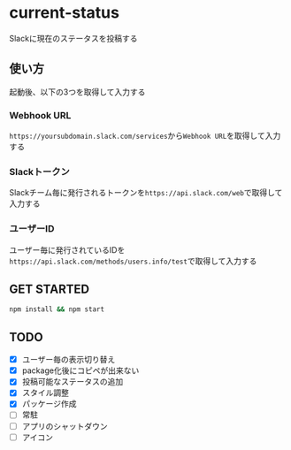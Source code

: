 # current-status

Slackに現在のステータスを投稿する

## 使い方

起動後、以下の3つを取得して入力する

### Webhook URL
`https://yoursubdomain.slack.com/services`から`Webhook URL`を取得して入力する

### Slackトークン
Slackチーム毎に発行されるトークンを`https://api.slack.com/web`で取得して入力する

### ユーザーID
ユーザー毎に発行されているIDを`https://api.slack.com/methods/users.info/test`で取得して入力する

## GET STARTED

```sh
npm install && npm start
```

## TODO

* [x] ユーザー毎の表示切り替え
* [x] package化後にコピペが出来ない
* [x] 投稿可能なステータスの追加
* [x] スタイル調整
* [x] パッケージ作成
* [ ] 常駐
* [ ] アプリのシャットダウン
* [ ] アイコン
